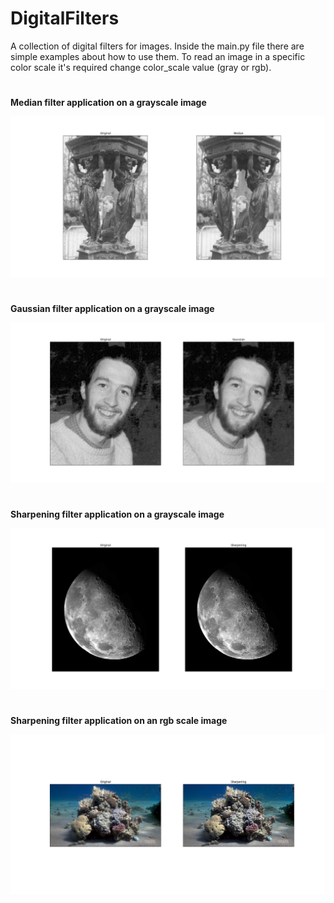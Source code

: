 # DigitalFilters
A collection of digital filters for images.
Inside the main.py file there are simple examples about how to use them.
To read an image in a specific color scale it's required change color_scale value (gray or rgb).

#
**Median filter application on a grayscale image**

![Median filter application on a grayscale image](https://github.com/Izio91/DigitalFilters/blob/master/results/results_median.png)

#
**Gaussian filter application on a grayscale image**

![Gaussian filter application on a grayscale image](https://github.com/Izio91/DigitalFilters/blob/master/results/results_gaussian.png)

#
**Sharpening filter application on a grayscale image**

![Sharpening filter application on a grayscale image](https://github.com/Izio91/DigitalFilters/blob/master/results/results_sharpening_2.png)

#
**Sharpening filter application on an rgb scale image**

![Sharpening filter application on an rgb scale image](https://github.com/Izio91/DigitalFilters/blob/master/results/results_sharpening_1.png)